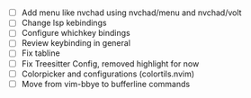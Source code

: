 #
- [ ] Add menu like nvchad using nvchad/menu and nvchad/volt
- [ ] Change lsp kebindings
- [ ] Configure whichkey bindings
- [ ] Review keybinding in general
- [ ] Fix tabline
- [ ] Fix Treesitter Config, removed highlight for now
- [ ] Colorpicker and configurations (colortils.nvim)
- [ ] Move from vim-bbye to bufferline commands
